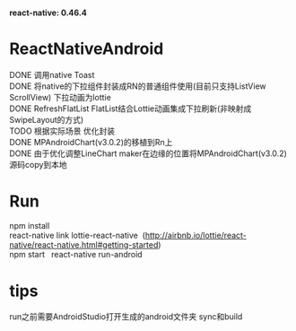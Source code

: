 #### react-native: 0.46.4
# ReactNativeAndroid
DONE 调用native Toast  
DONE 将native的下拉组件封装成RN的普通组件使用(目前只支持ListView ScrollView) 下拉动画为lottie  
DONE RefreshFlatList FlatList结合Lottie动画集成下拉刷新(非映射成SwipeLayout的方式)  
TODO 根据实际场景 优化封装  
DONE MPAndroidChart(v3.0.2)的移植到Rn上  
DONE 由于优化调整LineChart maker在边缘的位置将MPAndroidChart(v3.0.2)源码copy到本地

# Run  
npm install  
react-native link lottie-react-native  (http://airbnb.io/lottie/react-native/react-native.html#getting-started)  
npm start  
react-native run-android  
# tips  
run之前需要AndroidStudio打开生成的android文件夹 sync和build  

